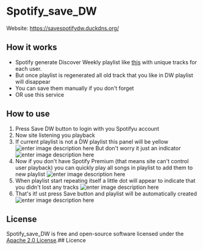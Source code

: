 # Spotify_save_DW
Website: https://savespotifydw.duckdns.org/

## How it works
 - Spotify generate Discover Weekly playlist like [this](https://open.spotify.com/playlist/37i9dQZEVXcWlsrx2rT0bU?si=2f332d0c91bb4362) with unique tracks for each user.
 - But once playlist is regenerated all old track that you like in DW playlist will disappear
 - You can save them manually if you don't forget
 - OR use this service

## How to use
1. Press Save DW button to login with you Spotifyu account
2. Now site listening you playback 
3. If current playlist is not a DW playlist this panel will be yellow 
![enter image description here](https://user-images.githubusercontent.com/54314123/178078452-f82753d4-a958-430f-93cf-7eb075ae661e.png)
But don't worry it just an indicator ![enter image description here](https://user-images.githubusercontent.com/54314123/178078679-22ff5738-bbda-4adc-9eaf-587bd9b978d7.png)
4. Now if you don't have Spotify Premium (that means site can't control user playback) you can quickly play all songs in playlist to add them to new playlist ![enter image description here](https://user-images.githubusercontent.com/54314123/178078970-9bd523e4-bfed-4b35-a50a-e041c0c675b1.png)
5. When playlist start repeating itself a little dot will appear to indicate that you didn't lost any tracks 
 ![enter image description here](https://user-images.githubusercontent.com/54314123/178079135-72a64c12-d283-462c-b8e1-a1b3d778af8c.png)
 1. That's it! ust press Save button and playlist will be automatically created
 ![enter image description here](https://user-images.githubusercontent.com/54314123/178079251-484d8a93-b0d6-4c8d-94f7-c1da0f2f57a6.png)


License
---
Spotify_save_DW is free and open-source software licensed under the [Apache 2.0 License](https://github.com/create-go-app/cli/blob/master/LICENSE).## Licence
<!--stackedit_data:
eyJoaXN0b3J5IjpbNjQwMDE3MzA3LDEwNjg5ODA1MjAsLTg5OT
ExMDAzMyw5NTAzNDg3MTYsLTEzMzI5NzkxODJdfQ==
-->